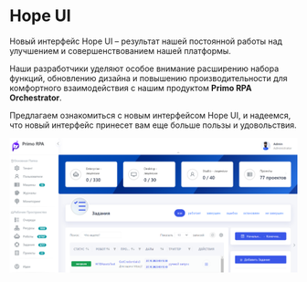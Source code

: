 # Hope UI


Новый интерфейс Hope UI – результат нашей постоянной работы над улучшением и совершенствованием нашей платформы. 

Наши разработчики уделяют особое внимание расширению набора функций, обновлению дизайна и повышению производительности для комфортного взаимодействия с нашим продуктом **Primo RPA Orchestrator**.

Предлагаем ознакомиться с новым интерфейсом Hope UI,  и  надеемся, что новый интерфейс принесет вам еще больше пользы и удовольствия.


![](../.gitbook/assets1/2.png)

